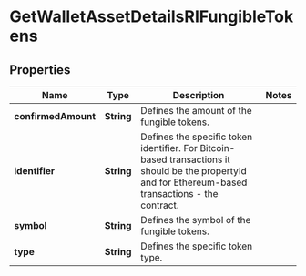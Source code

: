 

# GetWalletAssetDetailsRIFungibleTokens


## Properties

| Name | Type | Description | Notes |
|------------ | ------------- | ------------- | -------------|
|**confirmedAmount** | **String** | Defines the amount of the fungible tokens. |  |
|**identifier** | **String** | Defines the specific token identifier. For Bitcoin-based transactions it should be the propertyId and for Ethereum-based transactions - the contract. |  |
|**symbol** | **String** | Defines the symbol of the fungible tokens. |  |
|**type** | **String** | Defines the specific token type. |  |



